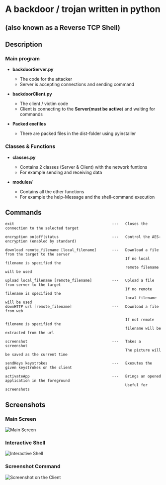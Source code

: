 # A backdoor / trojan written in python
## (also known as a Reverse TCP Shell)

## Description
### Main program
- <strong>backdoorServer.py</strong>
  - The code for the attacker
  - Server is accepting connections and sending command

- <strong>backdoorClient.py</strong>
  - The client / victim code
  - Client is connecting to the <strong>Server(must be active</strong>) and waiting for commands

- <strong>Packed exefiles</strong>
  - There are packed files in the dist-folder using pyinstaller

### Classes & Functions
- <strong>classes.py</strong>
  - Contains 2 classes (Server & Client) with the network funtions
  - For example sending and receiving data

- <strong>modules/</strong>
  - Contains all the other functions
  - For example the help-Message and the shell-command execution

## Commands
```
exit                                            ---   Closes the connection to the selected target

encryption on|off|status                        ---   Control the AES-encryption (enabled by standard)

download remote_filename [local_filename]       ---   Download a file from the target to the server
                                                      If no local filename is specified the
                                                      remote filename will be used
                                                      
upload local_filename [remote_filename]         ---   Upload a file from server to the target
                                                      If no remote filename is specified the
                                                      local filename will be used
downHTTP url [remote_filename]                  ---   Download a file from web

                                                      If not remote filename is specified the
                                                      filename will be extracted from the url
                                                      
screenshot                                      ---   Takes a screenshot
                                                      The picture will be saved as the current time

sendKeys keystrokes                             ---   Exexutes the given keystrokes on the client

activateApp                                     ---   Brings an opened application in the foreground
                                                      Useful for screenshots
```

## Screenshots
### Main Screen
![Main Screen](https://raw.githubusercontent.com/lukcod3/python-backdoor/master/doc/screen02.jpg "Main Screen")
### Interactive Shell
![Interactive Shell](https://raw.githubusercontent.com/lukcod3/python-backdoor/master/doc/screen03.jpg "Interactive Shell")
### Screenshot Command
![Screenshot on the Client](https://raw.githubusercontent.com/lukcod3/python-backdoor/master/doc/screenShot.png "Screenshot on the client")
